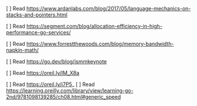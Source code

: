 [ ] Read https://www.ardanlabs.com/blog/2017/05/language-mechanics-on-stacks-and-pointers.html

[ ] Read  https://segment.com/blog/allocation-efficiency-in-high-performance-go-services/

[ ] Read https://www.forrestthewoods.com/blog/memory-bandwidth-napkin-math/

[ ] Read https://go.dev/blog/ismmkeynote

[ ] Read https://oreil.ly/lM_X8a

[ ] Read https://oreil.ly/i7P5_
[ ] Read https://learning.oreilly.com/library/view/learning-go-2nd/9781098139285/ch08.html#generic_speed
